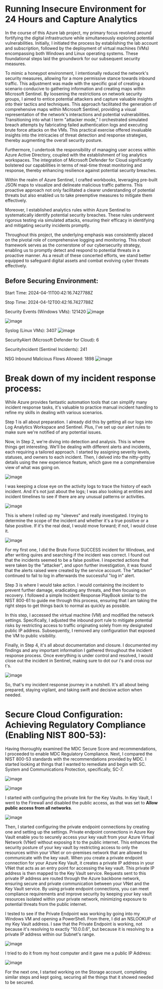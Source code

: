 # Running Insecure Environment for 24 Hours and Capture Analytics

In the course of this Azure lab project, my primary focus revolved around fortifying the digital infrastructure while simultaneously exploring potential vulnerabilities. Initially, I initiated the process by establishing the lab account and subscription, followed by the deployment of virtual machines (VMs) encompassing both Windows and Linux operating systems. These foundational steps laid the groundwork for our subsequent security measures.

To mimic a honeypot environment, I intentionally reduced the network's security measures, allowing for a more permissive stance towards inbound traffic. This adjustment was made with the specific goal of creating a scenario conducive to gathering information and creating maps within Microsoft Sentinel. By loosening the restrictions on network security groups, I aimed to entice potential attackers and capture valuable insights into their tactics and techniques. This approach facilitated the generation of comprehensive maps within Microsoft Sentinel, providing a visual representation of the network's interactions and potential vulnerabilities. Transitioning into what I term "attacker mode," I orchestrated simulated breach attempts by fabricating failed authentication logs and executing brute force attacks on the VMs. This practical exercise offered invaluable insights into the intricacies of threat detection and response strategies, thereby augmenting the overall security posture.

Furthermore, I undertook the responsibility of managing user access within Azure Active Directory, coupled with the establishment of log analytics workspaces. The integration of Microsoft Defender for Cloud significantly bolstered our capabilities in terms of real-time threat monitoring and response, thereby enhancing resilience against potential security breaches.

Within the realm of Azure Sentinel, I crafted workbooks, leveraging pre-built JSON maps to visualize and delineate malicious traffic patterns. This proactive approach not only facilitated a clearer understanding of potential threats but also enabled us to take preemptive measures to mitigate them effectively.

Moreover, I established analytics rules within Azure Sentinel to systematically identify potential security breaches. These rules underwent rigorous testing via simulated attacks, ensuring their efficacy in identifying and mitigating security incidents promptly.

Throughout this project, the underlying emphasis was consistently placed on the pivotal role of comprehensive logging and monitoring. This robust framework serves as the cornerstone of our cybersecurity strategy, enabling us to promptly detect and respond to potential threats in a proactive manner. As a result of these concerted efforts, we stand better equipped to safeguard digital assets and combat evolving cyber threats effectively.


## Before Securing Environment:
	
Start Time: 2024-04-11T00:42:16.7427788Z

Stop Time: 2024-04-12T00:42:16.7427788Z

Security Events (Windows VMs): 121420
![image](https://github.com/Savier5/Running-Insecure-Environment-for-24-Hours-and-Capture-Analytics/assets/55478673/5f1efa75-bc08-42bc-8c6a-24113216e574)

![image](https://github.com/Savier5/Running-Insecure-Environment-for-24-Hours-and-Capture-Analytics/assets/55478673/333d9746-aea9-44fa-a18b-8f730963fbca)

Syslog (Linux VMs): 3407
![image](https://github.com/Savier5/Running-Insecure-Environment-for-24-Hours-and-Capture-Analytics/assets/55478673/ed35d8e7-8acb-4785-a304-7407b1b0ce0b)

SecurityAlert (Microsoft Defender for Cloud): 6

SecurityIncident (Sentinel Incidents): 241

NSG Inbound Malicious Flows Allowed: 1898
![image](https://github.com/Savier5/Running-Insecure-Environment-for-24-Hours-and-Capture-Analytics/assets/55478673/65117322-abdb-4cf4-a618-e6a1076b3be3)

# Break down of my incident response process:

While Azure provides fantastic automation tools that can simplify many incident response tasks, it's valuable to practice manual incident handling to refine my skills in dealing with various scenarios.

Step 1 is all about preparation. I already did this by getting all our logs into Log Analytics Workspace and Sentinel. Plus, I've set up our alert rules to make sure we're notified of any potential issues.

Now, in Step 2, we're diving into detection and analysis. This is where things get interesting. We'll be dealing with different alerts and incidents, each requiring a tailored approach. I started by assigning severity levels, statuses, and owners to each incident. Then, I delved into the nitty-gritty details using the new experience feature, which gave me a comprehensive view of what was going on. 

![image](https://github.com/Savier5/Running-Insecure-Environment-for-24-Hours-and-Capture-Analytics/assets/55478673/72d71e7c-3c56-4031-9624-35a2d4acddd5)

I was keeping a close eye on the activity logs to trace the history of each incident. And it's not just about the logs; I was also looking at entities and incident timelines to see if there are any unusual patterns or activities. 

![image](https://github.com/Savier5/Running-Insecure-Environment-for-24-Hours-and-Capture-Analytics/assets/55478673/2f880238-4a36-4cf3-9b1a-618ffb47873a)

This is where I rolled up my "sleeves" and really investigated. I trying to determine the scope of the incident and whether it's a true positive or a false positive. If it's the real deal, I would move forward; if not, I would close it.

![image](https://github.com/Savier5/Running-Insecure-Environment-for-24-Hours-and-Capture-Analytics/assets/55478673/61ca6142-c2be-46a1-99e6-958093cece90)

For my first one, I did the Brute Force SUCCESS incident for Windows, and after writing quires and searching if the incident was correct. I found out that the incidents seemed to be a false positive. I inspected actions that were taken by the "attacker", and upon further investigation, it was found that the alerts raised were created by the service account. The "attacker" continued to fail to log in afterwards the successful "log in" alert. 

Step 3 is where I would take action. I would containing the incident to prevent further damage, eradicating any threats, and then focusing on recovery. I followed a simple Incident Response PlayBook similar to the NIST 800-61 to guide me through this process, ensuring that I am taking the right steps to get things back to normal as quickly as possible.

In this step, I accessed the virtual machine (VM) and modified the network settings. Specifically, I adjusted the inbound port rule to mitigate potential risks by restricting access to traffic originating solely from my designated public IP address. Subsequently, I removed any configuration that exposed the VM to public visibility.

Finally, in Step 4, it's all about documentation and closure. I documented my findings and any important information I gathered throughout the incident response process. Once everything is under control and resolved, I would close out the incident in Sentinel, making sure to dot our i's and cross our t's.

![image](https://github.com/Savier5/Running-Insecure-Environment-for-24-Hours-and-Capture-Analytics/assets/55478673/98090bfd-e9bb-4346-82fc-8f02a469d45b)

So, that's my incident response journey in a nutshell. It's all about being prepared, staying vigilant, and taking swift and decisive action when needed.

# Secure Cloud Configuration: Achieving Regulatory Compliance (Enabling NIST 800-53):

Having thoroughly examined the MDC Secure Score and recommendations, I proceeded to enable MDC Regulatory Compliance. Next, I compared the NIST 800-53 standards with the recommendations provided by MDC. I started looking at things that I wanted to remediate and begin with SC. System and Communications Protection, specifically, SC-7.

![image](https://github.com/Savier5/Running-Insecure-Environment-for-24-Hours-and-Capture-Analytics/assets/55478673/07bfdf22-0dd9-478e-b6a4-7781d4613a47)

![image](https://github.com/Savier5/Running-Insecure-Environment-for-24-Hours-and-Capture-Analytics/assets/55478673/9b91be16-8932-412a-8be8-c71f7f2c3487)

I started with configuring the private link for the Key Vaults. In Key Vault, I went to the Firewall and disabled the public access, as that was set to **Allow public access from all networks**.

![image](https://github.com/Savier5/Running-Insecure-Environment-for-24-Hours-and-Capture-Analytics/assets/55478673/1cb3a453-3247-4cfa-aa4c-acd02fdc67a2)

Then, I started configuring the private endpoint connections by creating one and setting up the settings. Private endpoint connections in Azure Key Vault enable you to securely access your key vault from your Azure Virtual Network (VNet) without exposing it to the public internet. This enhances the security posture of your key vault by restricting access to only the resources within your VNet or on-premises network that are allowed to communicate with the key vault. When you create a private endpoint connection for your Azure Key Vault, it creates a private IP address in your VNet that acts as an entry point for accessing the key vault. This private IP address is then mapped to the Key Vault service. Requests sent to this private IP address are routed through the Azure backbone network, ensuring secure and private communication between your VNet and the Key Vault service. By using private endpoint connections, you can meet compliance requirements and improve security by keeping your key vault resources isolated within your private network, minimizing exposure to potential threats from the public internet.

I tested to see if the Private Endpoint was working by going into my Windows VM and opening a PowerShell. From there, I did an NSLOOKUP of my Key Vault address. I saw that the Private Endpoint is working, not because it's resolving to exactly "10.0.0.6", but because it is resolving to a private IP address within our Subnet's range. 

![image](https://github.com/Savier5/Running-Insecure-Environment-for-24-Hours-and-Capture-Analytics/assets/55478673/f29b7db2-9aeb-4230-b7e0-b181f0619a1d)

I tried to do it from my host computer and it gave me a public IP Address:

![image](https://github.com/Savier5/Running-Insecure-Environment-for-24-Hours-and-Capture-Analytics/assets/55478673/b32de8e6-7c50-4a5f-8ff7-c1706c79f04a)

For the next one, I started working on the Storage account, completing similar steps and kept going, securing all the things that it showed needed to be secured.
